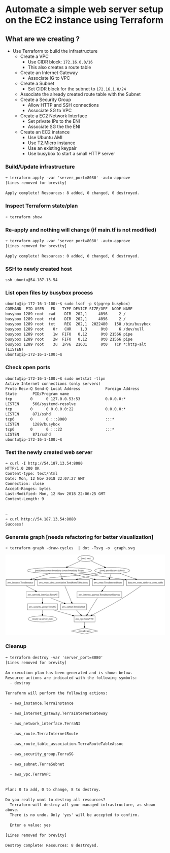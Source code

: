 # Automate a simple web server setup on the EC2 instance using Terraform

## What are we creating ?

- Use Terraform to build the infrastructure
  - Create a VPC
    - Use CIDR block: `172.16.0.0/16`
    - This also creates a route table
  - Create an Internet Gateway
    - Associate IG to VPC
  - Create a Subnet
    - Set CIDR block for the subnet to `172.16.1.0/24`
  - Associate the already created route table with the Subnet
  - Create a Security Group
    - Allow HTTP and SSH connections
    - Associate SG to VPC
  - Create a EC2 Network Interface
    - Set private IPs to the ENI
    - Associate SG the the ENI
  - Create an EC2 instance
    - Use Ubuntu AMI
    - Use T2.Micro instance
    - Use an existing keypair
    - Use busybox to start a small HTTP server

### Build/Update infrastructure

```
➜ terraform apply -var 'server_port=8080' -auto-approve
[Lines removed for brevity]

Apply complete! Resources: 8 added, 0 changed, 0 destroyed.
```

### Inspect Terraform state/plan

```
➜ terraform show
```

### Re-apply and nothing will change (if main.tf is not modified)

```
➜ terraform apply -var 'server_port=8080' -auto-approve
[Lines removed for brevity]

Apply complete! Resources: 0 added, 0 changed, 0 destroyed.
```

### SSH to newly created host

```
ssh ubuntu@54.187.13.54
```

### List open files by busybox process

```
ubuntu@ip-172-16-1-100:~$ sudo lsof -p $(pgrep busybox)
COMMAND  PID USER   FD   TYPE DEVICE SIZE/OFF  NODE NAME
busybox 1289 root  cwd    DIR  202,1     4096     2 /
busybox 1289 root  rtd    DIR  202,1     4096     2 /
busybox 1289 root  txt    REG  202,1  2022480   158 /bin/busybox
busybox 1289 root    0r   CHR    1,3      0t0     6 /dev/null
busybox 1289 root    1w  FIFO   0,12      0t0 21566 pipe
busybox 1289 root    2w  FIFO   0,12      0t0 21566 pipe
busybox 1289 root    3u  IPv6  21631      0t0   TCP *:http-alt (LISTEN)
ubuntu@ip-172-16-1-100:~$
```

### Check open ports

```
ubuntu@ip-172-16-1-100:~$ sudo netstat -tlpn
Active Internet connections (only servers)
Proto Recv-Q Send-Q Local Address           Foreign Address         State       PID/Program name
tcp        0      0 127.0.0.53:53           0.0.0.0:*               LISTEN      566/systemd-resolve
tcp        0      0 0.0.0.0:22              0.0.0.0:*               LISTEN      871/sshd
tcp6       0      0 :::8080                 :::*                    LISTEN      1289/busybox
tcp6       0      0 :::22                   :::*                    LISTEN      871/sshd
ubuntu@ip-172-16-1-100:~$
```

### Test the newly created web server

```
➜ curl -I http://54.187.13.54:8080
HTTP/1.0 200 OK
Content-type: text/html
Date: Mon, 12 Nov 2018 22:07:27 GMT
Connection: close
Accept-Ranges: bytes
Last-Modified: Mon, 12 Nov 2018 22:06:25 GMT
Content-Length: 9


~
➜ curl http://54.187.13.54:8080
Success!
```

### Generate graph [needs refactoring for better visualization]

```
➜ terraform graph -draw-cycles  | dot -Tsvg -o  graph.svg
```

![Graph](graph.svg)

### Cleanup

```
➜ terraform destroy -var 'server_port=8080'
[Lines removed for brevity]

An execution plan has been generated and is shown below.
Resource actions are indicated with the following symbols:
  - destroy

Terraform will perform the following actions:

  - aws_instance.TerraInstance

  - aws_internet_gateway.TerraInternetGateway

  - aws_network_interface.TerraNI

  - aws_route.TerraInternetRoute

  - aws_route_table_association.TerraRouteTableAssoc

  - aws_security_group.TerraSG

  - aws_subnet.TerraSubnet

  - aws_vpc.TerraVPC


Plan: 0 to add, 0 to change, 8 to destroy.

Do you really want to destroy all resources?
  Terraform will destroy all your managed infrastructure, as shown above.
  There is no undo. Only 'yes' will be accepted to confirm.

  Enter a value: yes

[Lines removed for brevity]

Destroy complete! Resources: 8 destroyed.
```

